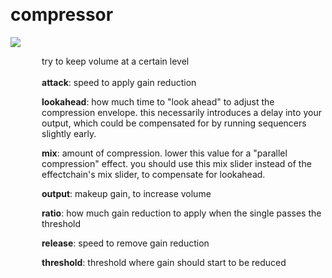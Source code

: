 
<a name=compressor></a><br>
# <b>compressor</b>
<img src="https://www.bespokesynth.com/docs/screenshots/compressor.png"><br>
<div style="display:inline-block;margin-left:50px;">
try to keep volume at a certain level<br/><br/>
<b>attack</b>: speed to apply gain reduction<br>

<b>lookahead</b>: how much time to "look ahead" to adjust the compression envelope. this necessarily introduces a delay into your output, which could be compensated for by running sequencers slightly early.<br>

<b>mix</b>: amount of compression. lower this value for a "parallel compression" effect. you should use this mix slider instead of the effectchain's mix slider, to compensate for lookahead.<br>

<b>output</b>: makeup gain, to increase volume<br>

<b>ratio</b>: how much gain reduction to apply when the single passes the threshold<br>

<b>release</b>: speed to remove gain reduction<br>

<b>threshold</b>: threshold where gain should start to be reduced<br>

